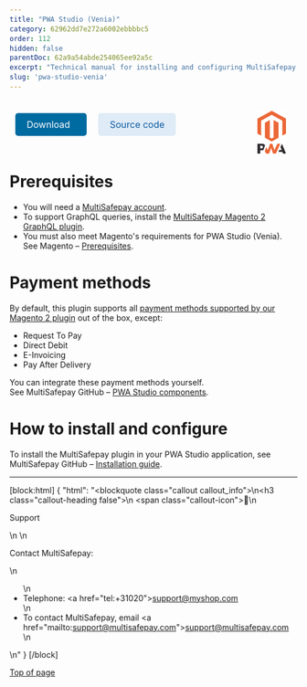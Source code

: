 ```yaml
---
title: "PWA Studio (Venia)"
category: 62962dd7e272a6002ebbbbc5
order: 112
hidden: false
parentDoc: 62a9a54abde254065ee92a5c
excerpt: "Technical manual for installing and configuring MultiSafepay's plugin for PWA Studio (Venia)."
slug: 'pwa-studio-venia'
---
```

<img src="https://raw.githubusercontent.com/MultiSafepay/docs/master/static/logo/Plugins/Magento_PWA.svg" width="50" align="right" style="margin: 20px; max-height: 75px"/>

<div style="display: flex; flex-wrap: wrap;">

<a class="suggestEdits" style="display: inline-flex; border-radius: 5px; padding: 10px 20px; margin: 10px; font-size: 1rem; background-color: #006ba1; color: #ffffff; text-decoration: none;" href="https://github.com/MultiSafepay/pwastudio-multisafepay-payment-integration.git" target="_self"><span>Download</span><i class="icon icon-download" style="margin-left: 0.6em;"> </i></a>

<a class="suggestEdits" style="display: inline-flex; border-radius: 5px; padding: 10px 20px; margin: 10px; font-size: 1rem; background-color: #DFEBF6; color: #0a59a1; text-decoration: none;" href="https://github.com/MultiSafepay/pwastudio-multisafepay-payment-integration" target="_blank"><i class="icon-external-link"></i> <span>Source code</span></a>

</div>

# Prerequisites

- You will need a [MultiSafepay account](https://testmerchant.multisafepay.com/signup).
- To support GraphQL queries, install the [MultiSafepay Magento 2 GraphQL plugin](https://github.com/MultiSafepay/magento2-graphql).
- You must also meet Magento's requirements for PWA Studio (Venia). See Magento – [Prerequisites](https://magento.github.io/pwa-studio/venia-pwa-concept/setup/#prerequisites).

# Payment methods

By default, this plugin supports all [payment methods supported by our Magento 2 plugin](/docs/magento-2#payment-methods) out of the box, except: 
- Request To Pay
- Direct Debit
- E-Invoicing 
- Pay After Delivery  

You can integrate these payment methods yourself.  
See MultiSafepay GitHub – [PWA Studio components](https://github.com/MultiSafepay/pwastudio-multisafepay-payment-integration/tree/master/src/components).

# How to install and configure 

To install the MultiSafepay plugin in your PWA Studio application, see MultiSafepay GitHub – [Installation guide](https://github.com/MultiSafepay/pwastudio-multisafepay-payment-integration#installation-guide).
<br>

---

[block:html]
{
  "html": "<blockquote class=\"callout callout_info\">\n<h3 class=\"callout-heading false\">\n        <span class=\"callout-icon\">💬</span>\n        <p>Support</p>\n    </h3>\n  <p>Contact MultiSafepay:</p>\n  <ul>\n    <li>Telephone: <a href=\"tel:+31020\">support@myshop.com</a></li>\n    <li>To contact MultiSafepay, email <a href=\"mailto:support@multisafepay.com\">support@multisafepay.com</a></li>\n  </ul>  \n</blockquote>"
}
[/block]

[Top of page](#)
